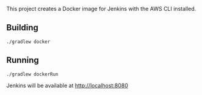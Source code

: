 This project creates a Docker image for Jenkins with the AWS CLI installed.

## Building

`./gradlew docker`

## Running

`./gradlew dockerRun`

Jenkins will be available at [http://localhost:8080](http://localhost:8080)